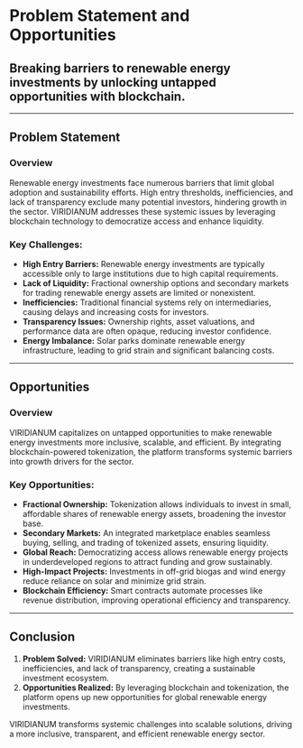 # Problem Statement and Opportunities

## Breaking barriers to renewable energy investments by unlocking untapped opportunities with blockchain.

---

## Problem Statement  
### Overview  
Renewable energy investments face numerous barriers that limit global adoption and sustainability efforts. High entry thresholds, inefficiencies, and lack of transparency exclude many potential investors, hindering growth in the sector. VIRIDIANUM addresses these systemic issues by leveraging blockchain technology to democratize access and enhance liquidity.

### Key Challenges:
- **High Entry Barriers:** Renewable energy investments are typically accessible only to large institutions due to high capital requirements.
- **Lack of Liquidity:** Fractional ownership options and secondary markets for trading renewable energy assets are limited or nonexistent.
- **Inefficiencies:** Traditional financial systems rely on intermediaries, causing delays and increasing costs for investors.
- **Transparency Issues:** Ownership rights, asset valuations, and performance data are often opaque, reducing investor confidence.
- **Energy Imbalance:** Solar parks dominate renewable energy infrastructure, leading to grid strain and significant balancing costs.

---

## Opportunities  
### Overview  
VIRIDIANUM capitalizes on untapped opportunities to make renewable energy investments more inclusive, scalable, and efficient. By integrating blockchain-powered tokenization, the platform transforms systemic barriers into growth drivers for the sector.

### Key Opportunities:
- **Fractional Ownership:** Tokenization allows individuals to invest in small, affordable shares of renewable energy assets, broadening the investor base.
- **Secondary Markets:** An integrated marketplace enables seamless buying, selling, and trading of tokenized assets, ensuring liquidity.
- **Global Reach:** Democratizing access allows renewable energy projects in underdeveloped regions to attract funding and grow sustainably.
- **High-Impact Projects:** Investments in off-grid biogas and wind energy reduce reliance on solar and minimize grid strain.
- **Blockchain Efficiency:** Smart contracts automate processes like revenue distribution, improving operational efficiency and transparency.

---

## Conclusion  
1. **Problem Solved:** VIRIDIANUM eliminates barriers like high entry costs, inefficiencies, and lack of transparency, creating a sustainable investment ecosystem.
2. **Opportunities Realized:** By leveraging blockchain and tokenization, the platform opens up new opportunities for global renewable energy investments.

VIRIDIANUM transforms systemic challenges into scalable solutions, driving a more inclusive, transparent, and efficient renewable energy sector.
